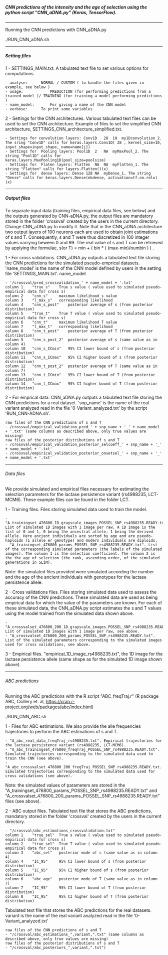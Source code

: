 
##### CNN predictions of the intensity and the age of selection using the python script "CNN_aDNA.py" (Keras, TensorFlow).
-------------

Running the CNN predictions with CNN_aDNA.py

./RUN_CNN_aDNA.sh

------


##### Setting files

1 - SETTINGS_MAIN.txt.
A tabulated text file to set various options for computations. 

	- analyse:		NORMAL / CUSTOM ( to handle the files given in example, see below )
	- usage:			PREDICTION (for performing predictions from a trained model )/ TRAINING (for training a model performing predictions )
	- name_model:		For giving a name of the CNN model
	- verbose:		To print some variables


2 - Settings for the CNN architectures.
Various tabulated text files can be used to set the CNN architecture. Example of files to set the simplified CNN architecture, SETTINGS_CNN_architecture_simplified.txt.

	- Settings for convolution layers: Conv1D	28	10	my1Dconvolution_2. The sring "Conv1D" calls for	keras.layers.Conv1D( 28 , kernel_size=10, input_shape=input_shape, name=name[i])
	- Settings for  Pooling layers: Pool1D	2	NA	myMaxPool_2. The string "Pool1D" calls for	keras.layers.MaxPooling1D(pool_size=poolsize)
	- Settings for  Flaten layers: Flatten	NA	NA	myFlatten_1. The string "Flatten" calls for	layers.Flatten()(x)
	- Settings for  dense layers: Dense	128	NA	myDense_1. The string "Dense" calls for	keras.layers.Dense(nbdense, activation=tf.nn.relu)(x)

-----

##### Output files
To separate input data (training files, empirical data files, see below) and the outputs generated by CNN-aDNA.py, the output files are mandatory stored in the folder 'crossval' created by the users in the current directory.
Change CNN_aDNA.py to modify it. Note that in the CNN_aDNA architecture two output layers of 100 neurons each are used to obtain joint estimations of s and T. Consequently, s and T were thus discretized in 100 integer values varrying beween 0 and 99. The real value of s and T can be retrieved by applying the formulae, s(or T) = min + ( bin * ( (max-min)/numbin ) ) .

1 - For cross validations.
CNN_aDNA.py outputs a tabulated text file storing the CNN predictions for the simulated pseudo-emprical datasets. 
'name_model' is the name of the CNN model defined by users in the setting file 'SETTINGS_MAIN.txt'. name_model

	- '/crossval/pred_crossvalidation_' + name_model + '.txt'
	column 1	"true_s"	True s value ( value used to simulated pseudo-empirical data for cross s)
	column 2	"cnn_s"		maximum likelihood s value
	column 3	"l_max_s"	corresponding likelihood 
	column 4	"cnn_s_post"	posterior average of s (from posterior distribution)
	column 5	"true_t"	True T value ( value used to simulated pseudo-empirical data for cross s)		
	column 6	"cnn_t"		maximum likelihood T value		
	column 7	"l_max_t"	corresponding likelihood 	
	column 8	"cnn_t_post"	posterior average of T (from posterior distribution)
	column 9	"cnn_s_post_2"	posterior average of s (same value as in column 4)
	column 10	"cnn_s_ICmin"	95% CI lower bound of s (from posterior distribution)
	column 11	"cnn_s_ICmax"	95% CI higher bound of s (from posterior distribution)
	column 12	"cnn_t_post_2"	posterior average of T (same value as in column 7)	
	column 13	"cnn_t_ICmin"	95% CI lower bound of T (from posterior distribution)
	column 14	"cnn_t_ICmax"	95% CI higher bound of T (from posterior distribution)


2 - For emprical data.
CNN_aDNA.py outputs a tabulated text file storing the CNN predictions for a real dataset.
'snp_name' is the name of the real variant analyzed read in the file '0-Variant_analyzed.txt' by the script 'RUN_CNN-ADNA.sh'. 

	raw files of the CNN predictions of s and T
	- /crossval/empirical_validation_pred_' + snp_name + '_' + name_model + '.txt' (same columns as described above, only true values are missing)
	raw files of the posterior distributions of s and T
	- /crossval/empirical_validation_posterior_selcoeff_' + snp_name + '_' + name_model + '.txt'
	- /crossval/empirical_validation_posterior_onsetsel_' + snp_name + '_' + name_model + '.txt'
	


-----


###### Data files 
We provide simulated and empirical files necessary for estimating the selection parameters for the lactase persistence variant (rs4988235, LCT-MCM6). These example files can be found in the folder LCT.

1 - Training files.
Files storing simulated data used to train the model.

	- "A_trainingset_476800_1D_grayscale_images_POSSEL_SNP_rs4988235.READY.txt". List of simulated 1D images with 1 image per raw. A 1D image is the list of 0 and 1, 0 being the ancestral allele, 1 being the derived allele. Here ancient individuals are sorted by age and are pseudo-haploids (1 allele er genotype) and modern individuals are diploids. 
	- "A_trainingset_476800_params_POSSEL_SNP_rs4988235.READY.txt". List of the corresponding simulated parameters (the labels of the simulated images). The column 1 is the selection coefficient. The column 2 is the the age of selection (the rank, ascending order, of the simulated generations in SLiM).

Note: the simulated files provided were simulated according the number and the age of the ancient individuals with genotypes for the lactase persistence allele.

2 - Cross validations files.
Files storing simulated data used to assess the accuracy of the CNN predictions. These simulated data are used as being empirical data for which the value of the parameters are known. For each of these simulated data, the CNN_aDNA.py script estimates the s and T values using the model trained from the simulated data shown above.

	- "A_crossvalset_476800_200_1D_grayscale_images_POSSEL_SNP_rs4988235.READY.txt". List of simulated 1D images with 1 image per raw, see above.
	- "A_crossvalset_476800_200_params_POSSEL_SNP_rs4988235.READY.txt". List of the simulated parameters corresponding to the simulated images used for cross validations, see above.

3 - Empirical files.
"empirical_1D_image_rs4988235.txt", the 1D image for the lactase persistence allele (same shape as for the simulated 1D image shown above).

--------------


###### ABC predictions

Running the ABC predictions with the R script "ABC_freqTraj.r" (R package ABC, Csillery et. al, https://cran.r-project.org/web/packages/abc/index.html)

./RUN_CNN_ABC.sh

1 - Files for ABC estimations.
We also provide the alle frequencies trajectories to perform the ABC estimations of s and T.

	- "A_abc_real_data_freqTraj_rs4988235.txt". Empirical trajectories for the lactase persistence variant (rs4988235, LCT-MCM6).
	- "A_abc_trainingset_476800_freqTraj_POSSEL_SNP_rs4988235.READY.txt". Simulated trajectories corresponding to the simulated data used to train the CNN (see above).
	- "A_abc_crossvalset_476800_200_freqTraj_POSSEL_SNP_rs4988235.READY.txt. Simulated trajectories corresponding to the simulated data used for cross validations (see above).
 
Note: the simulated values of parameters are stored in the "A_trainingset_476800_params_POSSEL_SNP_rs4988235.READY.txt" and "A_crossvalset_476800_200_params_POSSEL_SNP_rs4988235.READY.txt" files (see above).

2 - ABC output files.
Tabulated text file that stores the ABC predictions, mandatory stored in the folder 'crossval' created by the users in the current directory.

	- "/crossval/abc_estimations_crossvalidation.txt" 
	column 1	"true_sel"	True s value ( value used to simulated pseudo-empirical data for cross s)
	column 2	"true_sel"	True T value ( value used to simulated pseudo-empirical data for cross s)	
	column 3	"abc_sel"	posterior mode of s (same value as in column 4)
	column 4	"IC_95"		95% CI lower bound of s (from posterior distribution)
	column 5	"IC_95"		95% CI higher bound of s (from posterior distribution)
	column 6	"abc_age"	posterior mode of T (same value as in column 7)	
	column 7	"IC_95"		95% CI lower bound of T (from posterior distribution)
	column 8	"IC_95"		95% CI higher bound of T (from posterior distribution)

Tabulated text file that stores the ABC predictions for the real datasets.
variant is the name of the real variant analyzed read in the file '0-Variant_analyzed.txt'

	raw files of the CNN predictions of s and T
	- "/crossval/abc_estimations_",variant,".txt" (same columns as described above, only true values are missing)
	raw files of the posterior distributions of s and T
	- "/crossval/abc_posteriors_",variant,".txt")
	










